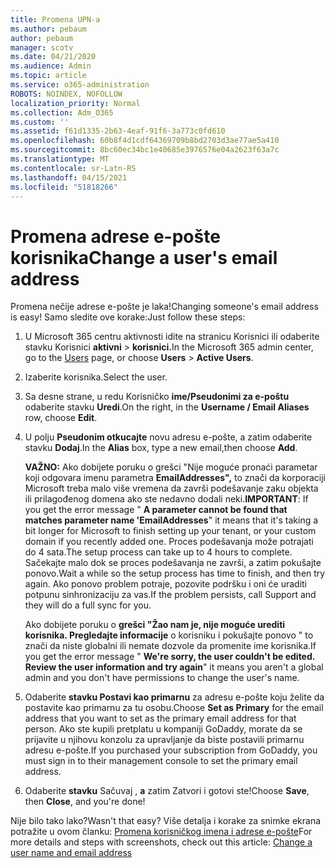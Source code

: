 ```yaml
---
title: Promena UPN-a
ms.author: pebaum
author: pebaum
manager: scotv
ms.date: 04/21/2020
ms.audience: Admin
ms.topic: article
ms.service: o365-administration
ROBOTS: NOINDEX, NOFOLLOW
localization_priority: Normal
ms.collection: Adm_O365
ms.custom: ''
ms.assetid: f61d1335-2b63-4eaf-91f6-3a773c0fd610
ms.openlocfilehash: 60b8f4d1cdf64369709b8bd2703d3ae77ae5a410
ms.sourcegitcommit: 8bc60ec34bc1e40685e3976576e04a2623f63a7c
ms.translationtype: MT
ms.contentlocale: sr-Latn-RS
ms.lasthandoff: 04/15/2021
ms.locfileid: "51818266"
---
```

# <a name="change-a-users-email-address"></a><span data-ttu-id="a9c31-102">Promena adrese e-pošte korisnika</span><span class="sxs-lookup"><span data-stu-id="a9c31-102">Change a user's email address</span></span>

<span data-ttu-id="a9c31-103">Promena nečije adrese e-pošte je laka!</span><span class="sxs-lookup"><span data-stu-id="a9c31-103">Changing someone's email address is easy!</span></span> <span data-ttu-id="a9c31-104">Samo sledite ove korake:</span><span class="sxs-lookup"><span data-stu-id="a9c31-104">Just follow these steps:</span></span>
  
1. <span data-ttu-id="a9c31-105">U Microsoft 365 centru aktivnosti idite [](https://go.microsoft.com/fwlink/p/?linkid=834822) na stranicu Korisnici ili odaberite stavku Korisnici **aktivni** \> **korisnici.**</span><span class="sxs-lookup"><span data-stu-id="a9c31-105">In the Microsoft 365 admin center, go to the [Users](https://go.microsoft.com/fwlink/p/?linkid=834822) page, or choose **Users** \> **Active Users**.</span></span>
    
2. <span data-ttu-id="a9c31-106">Izaberite korisnika.</span><span class="sxs-lookup"><span data-stu-id="a9c31-106">Select the user.</span></span>
    
3. <span data-ttu-id="a9c31-107">Sa desne strane, u redu Korisničko **ime/Pseudonimi za e-poštu** odaberite stavku **Uredi**.</span><span class="sxs-lookup"><span data-stu-id="a9c31-107">On the right, in the **Username / Email Aliases** row, choose **Edit**.</span></span>
    
4. <span data-ttu-id="a9c31-108">U polju **Pseudonim otkucajte** novu adresu e-pošte, a zatim odaberite stavku **Dodaj**.</span><span class="sxs-lookup"><span data-stu-id="a9c31-108">In the **Alias** box, type a new email,then choose **Add**.</span></span>
    
    <span data-ttu-id="a9c31-109">**VAŽNO:** Ako dobijete poruku o grešci "Nije moguće pronaći parametar koji odgovara imenu parametra **EmailAddresses",** to znači da korporaciji Microsoft treba malo više vremena da završi podešavanje zaku objekta ili prilagođenog domena ako ste nedavno dodali neki.</span><span class="sxs-lookup"><span data-stu-id="a9c31-109">**IMPORTANT**: If you get the error message " **A parameter cannot be found that matches parameter name 'EmailAddresses**" it means that it's taking a bit longer for Microsoft to finish setting up your tenant, or your custom domain if you recently added one.</span></span> <span data-ttu-id="a9c31-110">Proces podešavanja može potrajati do 4 sata.</span><span class="sxs-lookup"><span data-stu-id="a9c31-110">The setup process can take up to 4 hours to complete.</span></span> <span data-ttu-id="a9c31-111">Sačekajte malo dok se proces podešavanja ne završi, a zatim pokušajte ponovo.</span><span class="sxs-lookup"><span data-stu-id="a9c31-111">Wait a while so the setup process has time to finish, and then try again.</span></span> <span data-ttu-id="a9c31-112">Ako ponovo problem potraje, pozovite podršku i oni će uraditi potpunu sinhronizaciju za vas.</span><span class="sxs-lookup"><span data-stu-id="a9c31-112">If the problem persists, call Support and they will do a full sync for you.</span></span>
    
    <span data-ttu-id="a9c31-113">Ako dobijete poruku o **grešci "Žao nam je, nije moguće urediti korisnika. Pregledajte informacije** o korisniku i pokušajte ponovo " to znači da niste globalni ili nemate dozvole da promenite ime korisnika.</span><span class="sxs-lookup"><span data-stu-id="a9c31-113">If you get the error message " **We're sorry, the user couldn't be edited. Review the user information and try again**" it means you aren't a global admin and you don't have permissions to change the user's name.</span></span>
    
5. <span data-ttu-id="a9c31-114">Odaberite **stavku Postavi kao primarnu** za adresu e-pošte koju želite da postavite kao primarnu za tu osobu.</span><span class="sxs-lookup"><span data-stu-id="a9c31-114">Choose **Set as Primary** for the email address that you want to set as the primary email address for that person.</span></span> <span data-ttu-id="a9c31-115">Ako ste kupili pretplatu u kompaniji GoDaddy, morate da se prijavite u njihovu konzolu za upravljanje da biste postavili primarnu adresu e-pošte.</span><span class="sxs-lookup"><span data-stu-id="a9c31-115">If you purchased your subscription from GoDaddy, you must sign in to their management console to set the primary email address.</span></span> 
    
6. <span data-ttu-id="a9c31-116">Odaberite **stavku** Sačuvaj , **a** zatim Zatvori i gotovi ste!</span><span class="sxs-lookup"><span data-stu-id="a9c31-116">Choose **Save**, then **Close**, and you're done!</span></span>
    
<span data-ttu-id="a9c31-117">Nije bilo tako lako?</span><span class="sxs-lookup"><span data-stu-id="a9c31-117">Wasn't that easy?</span></span> <span data-ttu-id="a9c31-118">Više detalja i korake za snimke ekrana potražite u ovom članku: [Promena korisničkog imena i adrese e-pošte](https://docs.microsoft.com/microsoft-365/admin/add-users/change-a-user-name-and-email-address)</span><span class="sxs-lookup"><span data-stu-id="a9c31-118">For more details and steps with screenshots, check out this article: [Change a user name and email address](https://docs.microsoft.com/microsoft-365/admin/add-users/change-a-user-name-and-email-address)</span></span>
  

